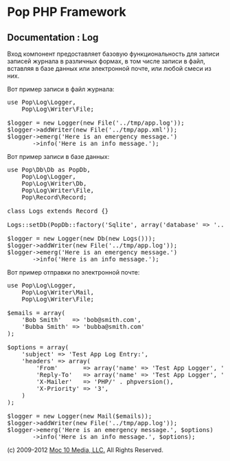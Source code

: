 Pop PHP Framework
=================

Documentation : Log
--------------------

Вход компонент предоставляет базовую функциональность для записи записей журнала в различных формах, в том числе записи в файл, вставляя в базе данных или электронной почте, или любой смеси из них.

Вот пример записи в файл журнала:

<pre>
use Pop\Log\Logger,
    Pop\Log\Writer\File;

$logger = new Logger(new File('../tmp/app.log'));
$logger-&gt;addWriter(new File('../tmp/app.xml'));
$logger-&gt;emerg('Here is an emergency message.')
       -&gt;info('Here is an info message.');
</pre>

Вот пример записи в базе данных:

<pre>
use Pop\Db\Db as PopDb,
    Pop\Log\Logger,
    Pop\Log\Writer\Db,
    Pop\Log\Writer\File,
    Pop\Record\Record;

class Logs extends Record {}

Logs::setDb(PopDb::factory('Sqlite', array('database' =&gt; '../tmp/log.sqlite')));

$logger = new Logger(new Db(new Logs()));
$logger-&gt;addWriter(new File('../tmp/app.log'));
$logger-&gt;emerg('Here is an emergency message.')
       -&gt;info('Here is an info message.');
</pre>

Вот пример отправки по электронной почте:

<pre>
use Pop\Log\Logger,
    Pop\Log\Writer\Mail,
    Pop\Log\Writer\File;

$emails = array(
    'Bob Smith'   =&gt; 'bob@smith.com',
    'Bubba Smith' =&gt; 'bubba@smith.com'
);

$options = array(
    'subject' =&gt; 'Test App Log Entry:',
    'headers' =&gt; array(
        'From'       =&gt; array('name' =&gt; 'Test App Logger', 'email' =&gt; 'logger@testapp.com'),
        'Reply-To'   =&gt; array('name' =&gt; 'Test App Logger', 'email' =&gt; 'logger@testapp.com'),
        'X-Mailer'   =&gt; 'PHP/' . phpversion(),
        'X-Priority' =&gt; '3',
    )
);

$logger = new Logger(new Mail($emails));
$logger-&gt;addWriter(new File('../tmp/app.log'));
$logger-&gt;emerg('Here is an emergency message.', $options)
       -&gt;info('Here is an info message.', $options);
</pre>

(c) 2009-2012 [Moc 10 Media, LLC.](http://www.moc10media.com) All Rights Reserved.
